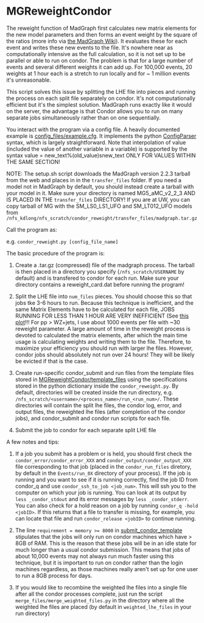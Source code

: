 # MGReweightCondor

The reweight function of MadGraph first calculates new matrix elements for the new model parameters and then forms an event weight by the square of the ratios (more info via [the MadGraph Wiki](https://cp3.irmp.ucl.ac.be/projects/madgraph/wiki/Reweight)). It evaluates these for each event and writes these new events to the file. It's nowhere near as computationally intensive as the full calculation, so it is not set up to be parallel or able to run on condor. The problem is that for a large number of events and several different weights it can add up. For 100,000 events, 20 weights at 1 hour each is a stretch to run locally and for ~ 1 million events it's unreasonable. 

This script solves this issue by splitting the LHE file into pieces and running the process on each split file separately on condor. It's not computationally efficient but it's the simplest solution. MadGraph runs exactly like it would on the server, the advantage is that Condor allows you to run on many separate jobs simultaneously rather than on one sequentially.

You interact with the program via a config file. A heavily documented example is [config_files/example.cfg](https://github.com/kdlong/MGReweightCondor/blob/master/config_files/example.cfg). It implements the python [ConfigParser](https://docs.python.org/2/library/configparser.html) syntax, which is largely straightforward. Note that interpolation of value (included the value of another variable in a variable) is supported by the syntax value = new_text%(old_value)snew_text ONLY FOR VALUES WITHIN THE SAME SECTION!

NOTE: The setup.sh script downloads the MadGraph version 2.2.3 tarball from the web and places in in the `transfer_files` folder. If you need a model not in MadGraph by default, you should instead create a tarball with your model in it. Make sure your directory is named MG5_aMC_v2_2_3 AND IS PLACED IN THE `transfer_files` DIRECTORY!  If you are at UW, you can copy tarball  of MG with the SM_LS0_LS1_UFO and SM_LT012_UFO models from `/nfs_kdlong/nfs_scratch/condor_reweight/transfer_files/madgraph.tar.gz`

Call the program as:

e.g. `condor_reweight.py [config_file_name]`

The basic procedure of the program is:
1. Create a .tar.gz (compressed) file of the madgraph process. The tarball is then placed in a directory you specify (`/nfs_scratch/USERNAME` by default) and is transfered to condor for each run. Make sure your directory contains a reweight_card.dat before running the program!

2. Split the LHE file into `num_files` pieces. You should choose this so that jobs tke 3-6 hours to run. Because this technique is inefficient, and the same Matrix Elements have to be calculated for each file, JOBS RUNNING FOR LESS THAN 1 HOUR ARE VERY INEFFICIENT (See [this plot](http://www.hep.wisc.edu/~kdlong/plots/memGraphs/memGraph_nz.pdf)!!! For pp > WZ+jets, I use about 1000 events per file with ~30 reweight parameter. A large amount of time in the reweight process is devoted to calculated the matrix elements, after which the main time usage is calculating weights and writing them to the file. Therefore, to maximize your efficiency you should run with larger lhe files. However, condor jobs should absolutely not run over 24 hours! They will be likely be evicted if that is the case.

3. Create run-specific condor_submit and run files from the template files stored in [MGReweightCondor/template_files](https://github.com/kdlong/MGReweightCondor/tree/master/templates) using the specifications stored in the python dictionary inside the `condor_reweight.py`. By default, directories will be created inside the run directory, e.g. `/nfs_scratch/<username>/<process_name>/run_<run_num>/`. These directories will contain the split lhe files, the condor log, error, and output files, the reweighted lhe files (after completion of the condor jobs), and condor_submit and condor run scripts for each file.

4. Submit the job to condor for each separate split LHE file

A few notes and tips:

1. If a job you submit has a problem or is held, you should first check the `condor_error/condor_error_XXX` and `condor_output/condor_output_XXX` file corresponding to that job (placed in the `condor_run_files` diretory, by default in the `Events/run_0X` directory of your process). If the job is running and you want to see if it is running correctly, find the job ID from condor_q and use `condor_ssh_to_job <job_num>`. This will ssh you to the computer on which your job is running. You can look at its output by `less _condor_stdout` and its error messages by `less _condor_stderr`. You can also check for a hold reason on a job by running `condor_q -hold <jobID>`. If this returns that a file to transfer is missing, for example, you can locate that file and run `condor_release <jobID>` to continue running.

2. The line `requirement = memory >= 8000` in [submit_condor_template](https://github.com/kdlong/MGReweightCondor/blob/master/templates/submit_condor_template) stipulates that the jobs will only run on condor machines which have > 8GB of RAM. This is the reason that these jobs will be in an idle state for much longer than a usual condor submission. This means that jobs of about 10,000 events may not always run much faster using this technique, but it is important to run on condor rather than the login machines regardless, as those machines really aren't set up for one user to run a 8GB process for days.

3. If you would like to recombine the weighted lhe files into a single file after all the condor processes complete, just run the script `merge_files/merge_weighted_files.py` in the directory where all the weighted lhe files are placed (by default in `weighted_lhe_files` in your run directory)

